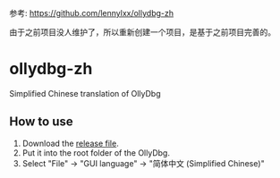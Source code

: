 参考: https://github.com/lennylxx/ollydbg-zh

由于之前项目没人维护了，所以重新创建一个项目，是基于之前项目完善的。

ollydbg-zh
==========
Simplified Chinese translation of OllyDbg

How to use
----------
1. Download the [release file](https://github.com/greenfit/ollydbg-zh/releases). 
2. Put it into the root folder of the OllyDbg.
3. Select "File" -> "GUI language" -> "简体中文 (Simplified Chinese)"